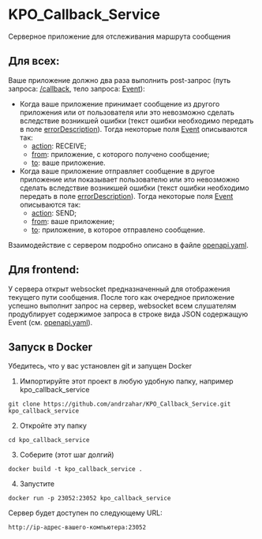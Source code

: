 # KPO_Callback_Service
Серверное приложение для отслеживания маршрута сообщения

## Для всех:
Ваше приложение должно два раза выполнить post-запрос (путь запроса: [/callback](/openapi.yaml#L9), тело запроса: [Event](/openapi.yaml#L47)):

- Когда ваше приложение принимает сообщение из другого приложения или от пользователя или это невозможно сделать вследствие возникшей ошибки (текст ошибки необходимо передать в поле [errorDescription](/openapi.yaml#L70)). Тогда некоторые поля [Event](/openapi.yaml#L47) описываются так:
  - [action](/openapi.yaml#L57): RECEIVE;
  - [from](/openapi.yaml#L59): приложение, с которого получено сообщение;
  - [to](/openapi.yaml#L64): ваше приложение.
- Когда ваше приложение отправляет сообщение в другое приложение или показывает пользователю или это невозможно сделать вследствие возникшей ошибки (текст ошибки необходимо передать в поле [errorDescription](/openapi.yaml#L70)). Тогда некоторые поля [Event](/openapi.yaml#L47) описываются так:
  - [action](/openapi.yaml#L57): SEND;
  - [from](/openapi.yaml#L59): ваше приложение;
  - [to](/openapi.yaml#L64): приложение, в которое отправлено сообщение.

Взаимодействие с сервером подробно описано в файле [openapi.yaml](/openapi.yaml).

## Для frontend:
У сервера открыт websocket предназначенный для отображения текущего пути сообщения.
После того как очередное приложение успешно выполнит запрос на сервер, websocket всем слушателям продублирует содержимое запроса в строке вида JSON содержащую Event (см. [openapi.yaml](/openapi.yaml#L47)).

## Запуск в Docker
Убедитесь, что у вас установлен git и запущен Docker

1. Импортируйте этот проект в любую удобную папку, например kpo_callback_service
```
git clone https://github.com/andrzahar/KPO_Callback_Service.git kpo_callback_service
```
2. Откройте эту папку
```
cd kpo_callback_service
```
3. Соберите (этот шаг долгий)
```
docker build -t kpo_callback_service .
```
4. Запустите
```
docker run -p 23052:23052 kpo_callback_service
```
Сервер будет доступен по следующему URL:
```
http://ip-адрес-вашего-компьютера:23052
```